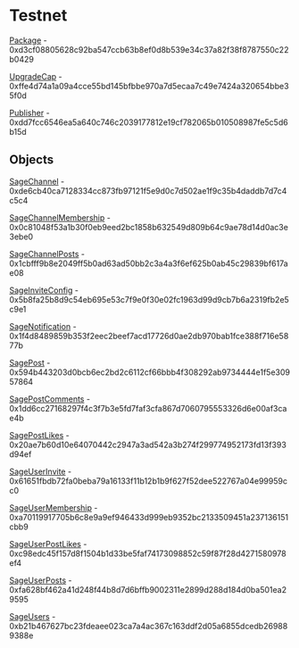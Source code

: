 # Testnet

[Package](https://testnet.suivision.xyz/package/0xd3cf08805628c92ba547ccb63b8ef0d8b539e34c37a82f38f8787550c22b0429) - 0xd3cf08805628c92ba547ccb63b8ef0d8b539e34c37a82f38f8787550c22b0429

[UpgradeCap](https://testnet.suivision.xyz/object/0xffe4d74a1a09a4cce55bd145bfbbe970a7d5ecaa7c49e7424a320654bbe35f0d) - 0xffe4d74a1a09a4cce55bd145bfbbe970a7d5ecaa7c49e7424a320654bbe35f0d

[Publisher](https://testnet.suivision.xyz/object/0xdd7fcc6546ea5a640c746c2039177812e19cf782065b010508987fe5c5d6b15d) - 0xdd7fcc6546ea5a640c746c2039177812e19cf782065b010508987fe5c5d6b15d

## Objects

[SageChannel](https://testnet.suivision.xyz/object/0xde6cb40ca7128334cc873fb97121f5e9d0c7d502ae1f9c35b4daddb7d7c4c5c4) - 0xde6cb40ca7128334cc873fb97121f5e9d0c7d502ae1f9c35b4daddb7d7c4c5c4

[SageChannelMembership](https://testnet.suivision.xyz/object/0x0c81048f53a1b30f0eb9eed2bc1858b632549d809b64c9ae78d14d0ac3e3ebe0) - 0x0c81048f53a1b30f0eb9eed2bc1858b632549d809b64c9ae78d14d0ac3e3ebe0

[SageChannelPosts](https://testnet.suivision.xyz/object/0x1cbfff9b8e2049ff5b0ad63ad50bb2c3a4a3f6ef625b0ab45c29839bf617ae08) - 0x1cbfff9b8e2049ff5b0ad63ad50bb2c3a4a3f6ef625b0ab45c29839bf617ae08

[SageInviteConfig](https://testnet.suivision.xyz/object/0x5b8fa25b8d9c54eb695e53c7f9e0f30e02fc1963d99d9cb7b6a2319fb2e5c9e1) - 0x5b8fa25b8d9c54eb695e53c7f9e0f30e02fc1963d99d9cb7b6a2319fb2e5c9e1

[SageNotification](https://testnet.suivision.xyz/object/0x1f4d8489859b353f2eec2beef7acd17726d0ae2db970bab1fce388f716e5877b) - 0x1f4d8489859b353f2eec2beef7acd17726d0ae2db970bab1fce388f716e5877b

[SagePost](https://testnet.suivision.xyz/object/0x594b443203d0bcb6ec2bd2c6112cf66bbb4f308292ab9734444e1f5e30957864) - 0x594b443203d0bcb6ec2bd2c6112cf66bbb4f308292ab9734444e1f5e30957864

[SagePostComments](https://testnet.suivision.xyz/object/0x1dd6cc27168297f4c3f7b3e5fd7faf3cfa867d7060795553326d6e00af3cae4b) - 0x1dd6cc27168297f4c3f7b3e5fd7faf3cfa867d7060795553326d6e00af3cae4b

[SagePostLikes](https://testnet.suivision.xyz/object/0x20ae7b60d10e64070442c2947a3ad542a3b274f299774952173fd13f393d94ef) - 0x20ae7b60d10e64070442c2947a3ad542a3b274f299774952173fd13f393d94ef

[SageUserInvite](https://testnet.suivision.xyz/object/0x61651fbdb72fa0beba79a16133f11b12b1b9f627f52dee522767a04e99959cc0) - 0x61651fbdb72fa0beba79a16133f11b12b1b9f627f52dee522767a04e99959cc0

[SageUserMembership](https://testnet.suivision.xyz/object/0xa70119917705b6c8e9a9ef946433d999eb9352bc2133509451a237136151cbb9) - 0xa70119917705b6c8e9a9ef946433d999eb9352bc2133509451a237136151cbb9

[SageUserPostLikes](https://testnet.suivision.xyz/object/0xc98edc45f157d8f1504b1d33be5faf74173098852c59f87f28d4271580978ef4) - 0xc98edc45f157d8f1504b1d33be5faf74173098852c59f87f28d4271580978ef4

[SageUserPosts](https://testnet.suivision.xyz/object/0xfa628bf462a41d248f44b8d7d6bffb9002311e2899d288d184d0ba501ea29595) - 0xfa628bf462a41d248f44b8d7d6bffb9002311e2899d288d184d0ba501ea29595

[SageUsers](https://testnet.suivision.xyz/object/0xb21b467627bc23fdeaee023ca7a4ac367c163ddf2d05a6855dcedb269889388e) - 0xb21b467627bc23fdeaee023ca7a4ac367c163ddf2d05a6855dcedb269889388e
